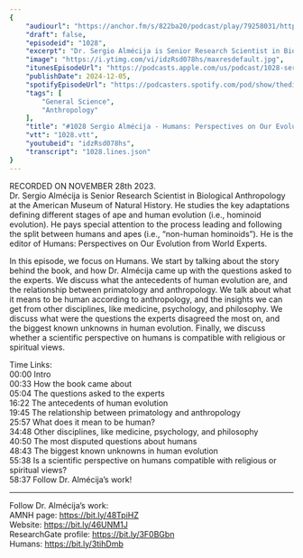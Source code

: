 ```yaml
---
{
	"audiourl": "https://anchor.fm/s/822ba20/podcast/play/79258031/https%3A%2F%2Fd3ctxlq1ktw2nl.cloudfront.net%2Fstaging%2F2023-10-28%2Fa83ca539-2966-e542-7d70-044a2cde55be.m4a",
	"draft": false,
	"episodeid": "1028",
	"excerpt": "Dr. Sergio Almécija is Senior Research Scientist in Biological Anthropology at the American Museum of Natural History. He studies the key adaptations defining different stages of ape and human evolution (i.e., hominoid evolution). He pays special attention to the process leading and following the split between humans and apes (i.e., “non-human hominoids”). He is the editor of Humans: Perspectives on Our Evolution from World Experts.",
	"image": "https://i.ytimg.com/vi/idzRsd078hs/maxresdefault.jpg",
	"itunesEpisodeUrl": "https://podcasts.apple.com/us/podcast/1028-sergio-alm%C3%A9cija-humans-perspectives-on-our-evolution/id1451347236?i=1000679384035&uo=4",
	"publishDate": 2024-12-05,
	"spotifyEpisodeUrl": "https://podcasters.spotify.com/pod/show/thedissenter/episodes/1028-Sergio-Almcija---Humans-Perspectives-on-Our-Evolution-from-World-Experts-e2ch8vf",
	"tags": [
		"General Science",
		"Anthropology"
	],
	"title": "#1028 Sergio Almécija - Humans: Perspectives on Our Evolution from World Experts",
	"vtt": "1028.vtt",
	"youtubeid": "idzRsd078hs",
	"transcript": "1028.lines.json"
}
---
```

RECORDED ON NOVEMBER 28th 2023.  
Dr. Sergio Almécija is Senior Research Scientist in Biological Anthropology at the American Museum of Natural History. He studies the key adaptations defining different stages of ape and human evolution (i.e., hominoid evolution). He pays special attention to the process leading and following the split between humans and apes (i.e., “non-human hominoids”). He is the editor of Humans: Perspectives on Our Evolution from World Experts.

In this episode, we focus on Humans. We start by talking about the story behind the book, and how Dr. Almécija came up with the questions asked to the experts. We discuss what the antecedents of human evolution are, and the relationship between primatology and anthropology. We talk about what it means to be human according to anthropology, and the insights we can get from other disciplines, like medicine, psychology, and philosophy. We discuss what were the questions the experts disagreed the most on, and the biggest known unknowns in human evolution. Finally, we discuss whether a scientific perspective on humans is compatible with religious or spiritual views.

Time Links:  
<time>00:00</time> Intro  
<time>00:33</time> How the book came about  
<time>05:04</time> The questions asked to the experts  
<time>16:22</time> The antecedents of human evolution  
<time>19:45</time> The relationship between primatology and anthropology  
<time>25:57</time> What does it mean to be human?  
<time>34:48</time> Other disciplines, like medicine, psychology, and philosophy  
<time>40:50</time> The most disputed questions about humans  
<time>48:43</time> The biggest known unknowns in human evolution  
<time>55:38</time> Is a scientific perspective on humans compatible with religious or spiritual views?  
<time>58:37</time> Follow Dr. Almécija’s work!

---

Follow Dr. Almécija’s work:  
AMNH page: https://bit.ly/48TpiHZ  
Website: https://bit.ly/46UNM1J  
ResearchGate profile: https://bit.ly/3F0BGbn  
Humans: https://bit.ly/3tihDmb
